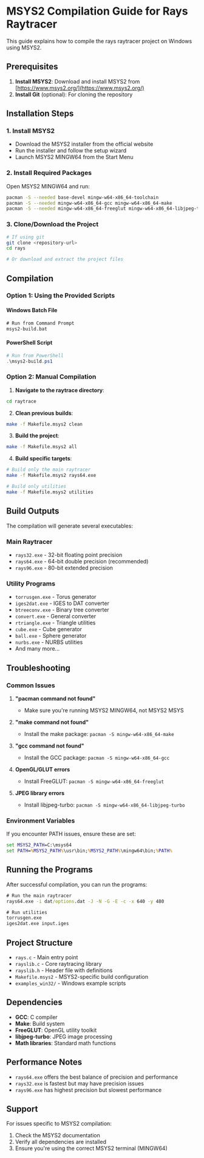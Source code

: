 # MSYS2 Compilation Guide for Rays Raytracer

This guide explains how to compile the rays raytracer project on Windows using MSYS2.

## Prerequisites

1. **Install MSYS2**: Download and install MSYS2 from [https://www.msys2.org/](https://www.msys2.org/)
2. **Install Git** (optional): For cloning the repository

## Installation Steps

### 1. Install MSYS2
- Download the MSYS2 installer from the official website
- Run the installer and follow the setup wizard
- Launch MSYS2 MINGW64 from the Start Menu

### 2. Install Required Packages
Open MSYS2 MINGW64 and run:
```bash
pacman -S --needed base-devel mingw-w64-x86_64-toolchain
pacman -S --needed mingw-w64-x86_64-gcc mingw-w64-x86_64-make
pacman -S --needed mingw-w64-x86_64-freeglut mingw-w64-x86_64-libjpeg-turbo
```

### 3. Clone/Download the Project
```bash
# If using git
git clone <repository-url>
cd rays

# Or download and extract the project files
```

## Compilation

### Option 1: Using the Provided Scripts

#### Windows Batch File
```cmd
# Run from Command Prompt
msys2-build.bat
```

#### PowerShell Script
```powershell
# Run from PowerShell
.\msys2-build.ps1
```

### Option 2: Manual Compilation

1. **Navigate to the raytrace directory**:
```bash
cd raytrace
```

2. **Clean previous builds**:
```bash
make -f Makefile.msys2 clean
```

3. **Build the project**:
```bash
make -f Makefile.msys2 all
```

4. **Build specific targets**:
```bash
# Build only the main raytracer
make -f Makefile.msys2 rays64.exe

# Build only utilities
make -f Makefile.msys2 utilities
```

## Build Outputs

The compilation will generate several executables:

### Main Raytracer
- `rays32.exe` - 32-bit floating point precision
- `rays64.exe` - 64-bit double precision (recommended)
- `rays96.exe` - 80-bit extended precision

### Utility Programs
- `torrusgen.exe` - Torus generator
- `iges2dat.exe` - IGES to DAT converter
- `btreeconv.exe` - Binary tree converter
- `convert.exe` - General converter
- `rtriangle.exe` - Triangle utilities
- `cube.exe` - Cube generator
- `ball.exe` - Sphere generator
- `nurbs.exe` - NURBS utilities
- And many more...

## Troubleshooting

### Common Issues

1. **"pacman command not found"**
   - Make sure you're running MSYS2 MINGW64, not MSYS2 MSYS

2. **"make command not found"**
   - Install the make package: `pacman -S mingw-w64-x86_64-make`

3. **"gcc command not found"**
   - Install the GCC package: `pacman -S mingw-w64-x86_64-gcc`

4. **OpenGL/GLUT errors**
   - Install FreeGLUT: `pacman -S mingw-w64-x86_64-freeglut`

5. **JPEG library errors**
   - Install libjpeg-turbo: `pacman -S mingw-w64-x86_64-libjpeg-turbo`

### Environment Variables
If you encounter PATH issues, ensure these are set:
```cmd
set MSYS2_PATH=C:\msys64
set PATH=%MSYS2_PATH%\usr\bin;%MSYS2_PATH%\mingw64\bin;%PATH%
```

## Running the Programs

After successful compilation, you can run the programs:

```cmd
# Run the main raytracer
rays64.exe -i dat/options.dat -J -N -G -E -c -x 640 -y 480

# Run utilities
torrusgen.exe
iges2dat.exe input.iges
```

## Project Structure

- `rays.c` - Main entry point
- `rayslib.c` - Core raytracing library
- `rayslib.h` - Header file with definitions
- `Makefile.msys2` - MSYS2-specific build configuration
- `examples_win32/` - Windows example scripts

## Dependencies

- **GCC**: C compiler
- **Make**: Build system
- **FreeGLUT**: OpenGL utility toolkit
- **libjpeg-turbo**: JPEG image processing
- **Math libraries**: Standard math functions

## Performance Notes

- `rays64.exe` offers the best balance of precision and performance
- `rays32.exe` is fastest but may have precision issues
- `rays96.exe` has highest precision but slowest performance

## Support

For issues specific to MSYS2 compilation:
1. Check the MSYS2 documentation
2. Verify all dependencies are installed
3. Ensure you're using the correct MSYS2 terminal (MINGW64)
